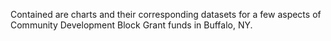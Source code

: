 Contained are charts and their corresponding datasets for a few aspects of Community Development Block Grant funds in Buffalo, NY. 


